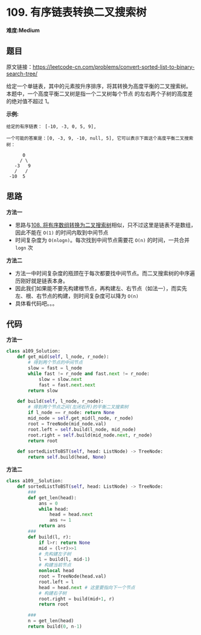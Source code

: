# 109. 有序链表转换二叉搜索树
**难度:Medium**
## 题目
原文链接：https://leetcode-cn.com/problems/convert-sorted-list-to-binary-search-tree/

给定一个单链表，其中的元素按升序排序，将其转换为高度平衡的二叉搜索树。  
本题中，一个高度平衡二叉树是指一个二叉树每个节点 的左右两个子树的高度差的绝对值不超过 1。

**示例:**
```
给定的有序链表： [-10, -3, 0, 5, 9],

一个可能的答案是：[0, -3, 9, -10, null, 5], 它可以表示下面这个高度平衡二叉搜索树：

      0
     / \
   -3   9
   /   /
 -10  5
```
## 思路
**方法一**
* 思路与[108. 将有序数组转换为二叉搜索树](https://github.com/czzbb/leetcode-python/blob/master/code/0108-%E5%B0%86%E6%9C%89%E5%BA%8F%E6%95%B0%E7%BB%84%E8%BD%AC%E6%8D%A2%E4%B8%BA%E4%BA%8C%E5%8F%89%E6%90%9C%E7%B4%A2%E6%A0%91.md)相似，只不过这里是链表不是数组，因此不能在 `O(1)` 的时间内取到中间节点
* 时间复杂度为 `O(nlogn)`。每次找到中间节点需要花 `O(n)` 的时间，一共合并 `logn` 次

**方法二**
* 方法一中时间复杂度的瓶颈在于每次都要找中间节点。而二叉搜索树的中序遍历刚好就是链表本身。
* 因此我们如果能不要先构建根节点，再构建左、右节点（如法一），而实先左、根、右节点的构建，则时间复杂度可以降为 `O(n)`
* 具体看代码吧。。。
## 代码
**方法一**
```python
class a109_Solution:
    def get_mid(self, l_node, r_node):
        # 得到两个节点的中间节点
        slow = fast = l_node
        while fast != r_node and fast.next != r_node:
            slow = slow.next
            fast = fast.next.next
        return slow

    def build(self, l_node, r_node):
        # 得到两个节点之间(左闭右开)的平衡二叉搜索树
        if l_node == r_node: return None
        mid_node = self.get_mid(l_node, r_node)
        root = TreeNode(mid_node.val)
        root.left = self.build(l_node, mid_node)
        root.right = self.build(mid_node.next, r_node)
        return root

    def sortedListToBST(self, head: ListNode) -> TreeNode:
        return self.build(head, None)
```
**方法二**
```python
class a109__Solution:
    def sortedListToBST(self, head: ListNode) -> TreeNode:
        ###
        def get_len(head):
            ans = 0
            while head:
                head = head.next
                ans += 1
            return ans
        ###
        def build(l, r):
            if l>r: return None
            mid = (l+r)>>1
            # 先构建左子树
            l = build(l, mid-1)
            # 构建当前节点
            nonlocal head
            root = TreeNode(head.val)
            root.left = l
            head = head.next # 这里要指向下一个节点
            # 构建右子树
            root.right = build(mid+1, r)
            return root

        ###
        n = get_len(head)
        return build(0, n-1)
```
